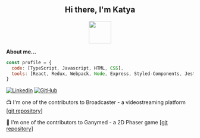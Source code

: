 <h2 align="center">Hi there, I'm Katya</a></h2>
<p align="center"><img src="https://media4.giphy.com/media/ZO7JG72fMpXgrN2uCI/giphy.gif?cid=790b7611de2228da7b1a2eefe4655cf94bd5cf1d764f976f&rid=giphy.gif" width="60"></p>

**About me...**
```javascript
const profile = {
  code: [TypeScript, Javascript, HTML, CSS],
  tools: [React, Redux, Webpack, Node, Express, Styled-Components, Jest, Playwrite, Ant-Design, Phaser, Vite]
}
```

[![Linkedin](https://img.shields.io/badge/LinkedIn-blue)](https://www.linkedin.com/in/ekaterina-gnedenko/)
[![GitHub](https://img.shields.io/badge/GitHub-lightgrey)](https://github.com/kaechyou/)

📺  I'm one of the contributors to Broadcaster - a videostreaming platform <a href="https://github.com/kaechyou/broadcaster" target="_blank">[git repository]</a>

👾  I'm one of the contributors to Ganymed - a 2D Phaser game <a href="https://github.com/chebok/ganymede-project" target="_blank">[git repository]</a>
